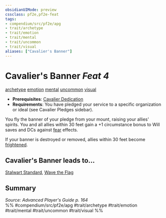 ```yaml
---
obsidianUIMode: preview
cssclass: pf2e,pf2e-feat
tags:
- compendium/src/pf2e/apg
- trait/archetype
- trait/emotion
- trait/mental
- trait/uncommon
- trait/visual
aliases: ["Cavalier's Banner"]
---
```

# Cavalier's Banner  *Feat 4*  
[archetype](../../rules/traits/archetype.md)  [emotion](../../rules/traits/emotion.md)  [mental](../../rules/traits/mental.md)  [uncommon](../../rules/traits/uncommon.md)  [visual](../../rules/traits/visual.md)  

- **Prerequisites**: [Cavalier Dedication](cavalier-dedication-apg.md)
- **Requirements**: You have pledged your service to a specific organization or ideal (see Cavalier Pledges sidebar).

You fly the banner of your pledge from your mount, raising your allies' spirits. You and all allies within 30 feet gain a +1 circumstance bonus to Will saves and DCs against [fear](../../rules/traits/fear.md) effects.

If your banner is destroyed or removed, allies within 30 feet become [frightened](../../rules/conditions.md#Frightened).

## Cavalier's Banner leads to...

[Stalwart Standard](stalwart-standard-lokl.md), [Wave the Flag](wave-the-flag-lokl.md)

## Summary

*Source: Advanced Player's Guide p. 164*  
%% #compendium/src/pf2e/apg #trait/archetype #trait/emotion #trait/mental #trait/uncommon #trait/visual %%